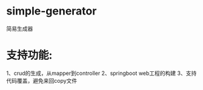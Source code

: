 # simple-generator
简易生成器

# 支持功能:
1、crud的生成，从mapper到controller
2、springboot web工程的构建
3、支持代码覆盖，避免来回copy文件
